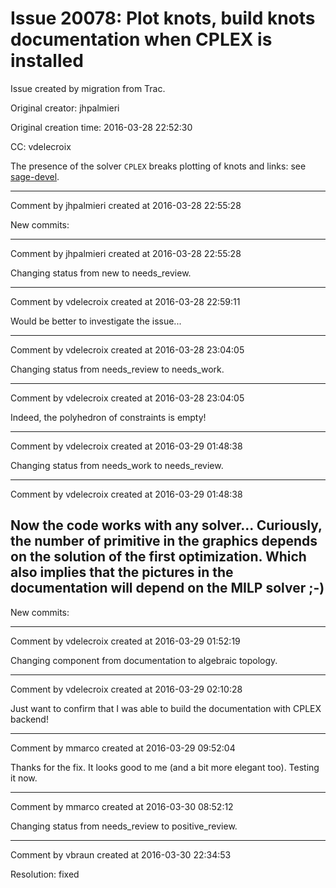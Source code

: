 # Issue 20078: Plot knots, build knots documentation when CPLEX is installed

Issue created by migration from Trac.

Original creator: jhpalmieri

Original creation time: 2016-03-28 22:52:30

CC:  ​vdelecroix

The presence of the solver `CPLEX` breaks plotting of knots and links: see [sage-devel](https://groups.google.com/d/msg/sage-devel/ryq2Pmn_lRY/a3twFJNUDwAJ).


---

Comment by jhpalmieri created at 2016-03-28 22:55:28

New commits:


---

Comment by jhpalmieri created at 2016-03-28 22:55:28

Changing status from new to needs_review.


---

Comment by vdelecroix created at 2016-03-28 22:59:11

Would be better to investigate the issue...


---

Comment by vdelecroix created at 2016-03-28 23:04:05

Changing status from needs_review to needs_work.


---

Comment by vdelecroix created at 2016-03-28 23:04:05

Indeed, the polyhedron of constraints is empty!


---

Comment by vdelecroix created at 2016-03-29 01:48:38

Changing status from needs_work to needs_review.


---

Comment by vdelecroix created at 2016-03-29 01:48:38

Now the code works with any solver... Curiously, the number of primitive in the graphics depends on the solution of the first optimization. Which also implies that the pictures in the documentation will depend on the MILP solver ;-)
----
New commits:


---

Comment by vdelecroix created at 2016-03-29 01:52:19

Changing component from documentation to algebraic topology.


---

Comment by vdelecroix created at 2016-03-29 02:10:28

Just want to confirm that I was able to build the documentation with CPLEX backend!


---

Comment by mmarco created at 2016-03-29 09:52:04

Thanks for the fix. It looks good to me (and a bit more elegant too). Testing it now.


---

Comment by mmarco created at 2016-03-30 08:52:12

Changing status from needs_review to positive_review.


---

Comment by vbraun created at 2016-03-30 22:34:53

Resolution: fixed
